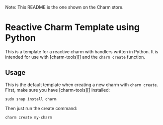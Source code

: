 Note: This README is the one shown on the Charm store.

# Reactive Charm Template using Python

This is a template for a reactive charm with handlers written in Python.
It is intended for use with [charm-tools][] and the `charm create` function.


## Usage

This is the default template when creating a new charm with `charm create`.
First, make sure you have [charm-tools][] installed:

```
sudo snap install charm
```

Then just run the create command:

```
charm create my-charm
```
